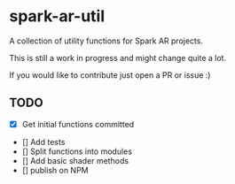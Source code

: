 # spark-ar-util
A collection of utility functions for Spark AR projects.

This is still a work in progress and might change quite a lot. 

If you would like to contribute just open a PR or issue :) 

## TODO
- [x] Get initial functions committed
- [] Add tests
- [] Split functions into modules
- [] Add basic shader methods
- [] publish on NPM


